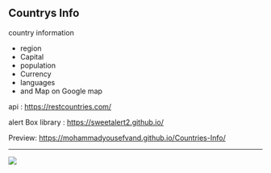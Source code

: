 <h2>Countrys Info</h2>

country information <br>
<ul>
  <li>region</li>
  <li>Capital</li>
  <li>population</li>
  <li>Currency</li>
  <li>languages</li>
  <li>and Map on Google map</li>
</ul>

api : https://restcountries.com/

alert Box library : https://sweetalert2.github.io/


Preview: https://mohammadyousefvand.github.io/Countries-Info/

<hr />

<img src="https://user-images.githubusercontent.com/91375726/151375070-5c32fa7a-0415-4e90-9ce8-0bf7d4c0d3eb.png" >
